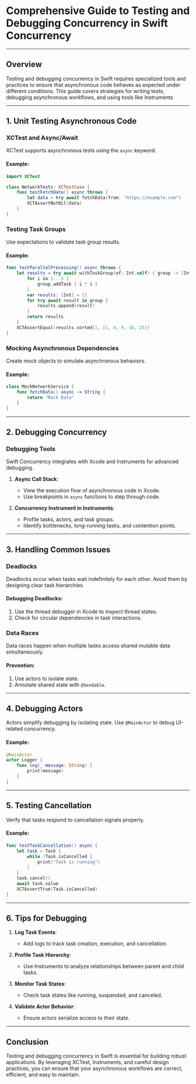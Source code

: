 
# Comprehensive Guide to Testing and Debugging Concurrency in Swift Concurrency

---

## **Overview**

Testing and debugging concurrency in Swift requires specialized tools and practices to ensure that asynchronous code behaves as expected under different conditions. This guide covers strategies for writing tests, debugging asynchronous workflows, and using tools like Instruments.

---

## **1. Unit Testing Asynchronous Code**

### XCTest and Async/Await
XCTest supports asynchronous tests using the `async` keyword.

#### Example:
```swift
import XCTest

class NetworkTests: XCTestCase {
    func testFetchData() async throws {
        let data = try await fetchData(from: "https://example.com")
        XCTAssertNotNil(data)
    }
}
```

### Testing Task Groups
Use expectations to validate task group results.

#### Example:
```swift
func testParallelProcessing() async throws {
    let results = try await withTaskGroup(of: Int.self) { group -> [Int] in
        for i in 1...5 {
            group.addTask { i * i }
        }
        var results: [Int] = []
        for try await result in group {
            results.append(result)
        }
        return results
    }
    XCTAssertEqual(results.sorted(), [1, 4, 9, 16, 25])
}
```

### Mocking Asynchronous Dependencies
Create mock objects to simulate asynchronous behaviors.

#### Example:
```swift
class MockNetworkService {
    func fetchData() async -> String {
        return "Mock Data"
    }
}
```

---

## **2. Debugging Concurrency**

### Debugging Tools
Swift Concurrency integrates with Xcode and Instruments for advanced debugging.

1. **Async Call Stack**:
   - View the execution flow of asynchronous code in Xcode.
   - Use breakpoints in `async` functions to step through code.

2. **Concurrency Instrument in Instruments**:
   - Profile tasks, actors, and task groups.
   - Identify bottlenecks, long-running tasks, and contention points.

---

## **3. Handling Common Issues**

### Deadlocks
Deadlocks occur when tasks wait indefinitely for each other. Avoid them by designing clear task hierarchies.

#### Debugging Deadlocks:
1. Use the thread debugger in Xcode to inspect thread states.
2. Check for circular dependencies in task interactions.

### Data Races
Data races happen when multiple tasks access shared mutable data simultaneously.

#### Prevention:
1. Use actors to isolate state.
2. Annotate shared state with `@Sendable`.

---

## **4. Debugging Actors**

Actors simplify debugging by isolating state. Use `@MainActor` to debug UI-related concurrency.

#### Example:
```swift
@MainActor
actor Logger {
    func log(_ message: String) {
        print(message)
    }
}
```

---

## **5. Testing Cancellation**

Verify that tasks respond to cancellation signals properly.

#### Example:
```swift
func testTaskCancellation() async {
    let task = Task {
        while !Task.isCancelled {
            print("Task is running")
        }
    }
    task.cancel()
    await task.value
    XCTAssertTrue(Task.isCancelled)
}
```

---

## **6. Tips for Debugging**

1. **Log Task Events**:
   - Add logs to track task creation, execution, and cancellation.

2. **Profile Task Hierarchy**:
   - Use Instruments to analyze relationships between parent and child tasks.

3. **Monitor Task States**:
   - Check task states like running, suspended, and canceled.

4. **Validate Actor Behavior**:
   - Ensure actors serialize access to their state.

---

## **Conclusion**

Testing and debugging concurrency in Swift is essential for building robust applications. By leveraging XCTest, Instruments, and careful design practices, you can ensure that your asynchronous workflows are correct, efficient, and easy to maintain.
